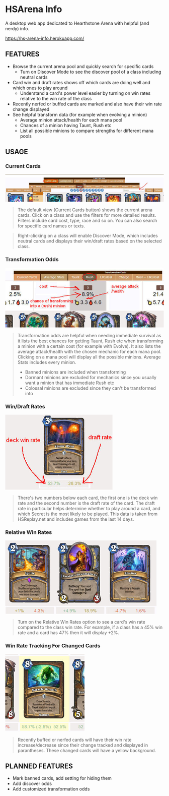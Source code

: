 # HSArena Info
A desktop web app dedicated to Hearthstone Arena with helpful (and nerdy) info.

https://hs-arena-info.herokuapp.com/
 
## FEATURES
- Browse the current arena pool and quickly search for specific cards
  - Turn on Discover Mode to see the discover pool of a class including neutral cards
- Card win and draft rates shows off which cards are doing well and which ones to play around
  - Understand a card's power level easier by turning on win rates relative to the win rate of the class
- Recently nerfed or buffed cards are marked and also have their win rate change displayed
- See helpful transform data (for example when evolving a minion)
  - Average minion attack/health for each mana pool
  - Chances of a minion having Taunt, Rush etc
  - List all possible minions to compare strengths for different mana pools

## USAGE
### Current Cards
![Site overview](images/readme/rotation.jpg)
>The default view (Current Cards button) shows the current arena cards. Click on a class and use the filters for more detailed results. Filters include card cost, type, race and so on. You can also search for specific card names or texts.

>Right-clicking on a class will enable Discover Mode, which includes neutral cards and displays their win/draft rates based on the selected class.
### Transformation Odds

![Odds](images/readme/odds.jpg)
>Transformation odds are helpful when needing immediate survival as it lists the best chances for getting Taunt, Rush etc when transforming a minion with a certain cost (for example with Evolve). It also lists the average attack/health with the chosen mechanic for each mana pool. Clicking on a mana pool will display all the possible minions. Average Stats includes every minion.
>- Banned minions are included when transforming
>- Dormant minions are excluded for mechanics since you usually want a minion that has immediate Rush etc
>- Colossal minions are excluded since they can't be transformed into

### Win/Draft Rates
![Card win/draft rates](images/readme/card.jpg)
>There's two numbers below each card, the first one is the deck win rate and the second number is the draft rate of the card. The draft rate in particular helps determine whether to play around a card, and which Secret is the most likely to be played. This data is taken from HSReplay.net and includes games from the last 14 days.
### Relative Win Rates
![Relative win rates](images/readme/relativewinrates.jpg)
>Turn on the Relative Win Rates option to see a card's win rate compared to the class win rate. For example, if a class has a 45% win rate and a card has 47% then it will display +2%.

### Win Rate Tracking For Changed Cards
![Changed cards tracking](images/readme/tracking.jpg)
>Recently buffed or nerfed cards will have their win rate increase/decrease since their change tracked and displayed in parantheses. These changed cards will have a yellow background.

## PLANNED FEATURES
- Mark banned cards, add setting for hiding them
- Add discover odds
- Add customized transformation odds
